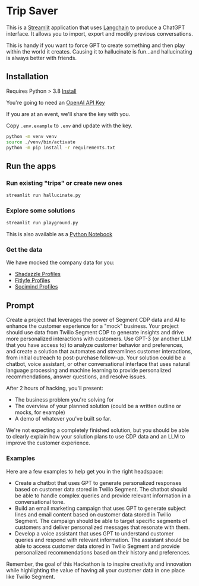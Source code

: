 # Trip Saver

This is a [Streamlit](https://streamlit.io) application that uses [Langchain](https://langchain.com/) to produce a ChatGPT interface. It allows you to import, export and modify previous conversations.

This is handy if you want to force GPT to create something and then play within the world it creates. Causing it to hallucinate is fun...and hallucinating is always better with friends.

## Installation

Requires Python > 3.8 [Install](https://python.org)

You're going to need an [OpenAI API Key](https://platform.openai.com/account/api-keys)

If you are at an event, we'll share the key with you.

Copy `.env.example` to `.env` and update with the key.

```bash
python -m venv venv
source ./venv/bin/activate
python -m pip install -r requirements.txt
```

## Run the apps


### Run existing "trips" or create new ones

```bash
streamlit run hallucinate.py
```

### Explore some solutions

```bash
streamlit run playground.py
```

This is also available as a [Python Notebook](profile-browser.ipynb)

### Get the data

We have mocked the company data for you:

- [Shadazzle Profiles](https://llm-companies.cyclic.app/api/shadazzle/profiles?_limit=10)
- [Fitlyfe Profiles](https://llm-companies.cyclic.app/api/fitlyfe/profiles?_limit=10)
- [Socimind Profiles](https://llm-companies.cyclic.app/api/socimind/profiles?_limit=10)

## Prompt

Create a project that leverages the power of Segment CDP data and AI to enhance the customer experience for a "mock" business. Your project should use data from Twilio Segment CDP to generate insights and drive more personalized interactions with customers. Use GPT-3 (or another LLM that you have access to) to analyze customer behavior and preferences, and create a solution that automates and streamlines customer interactions, from initial outreach to post-purchase follow-up. Your solution could be a chatbot, voice assistant, or other conversational interface that uses natural language processing and machine learning to provide personalized recommendations, answer questions, and resolve issues.

After 2 hours of hacking, you'll present:
- The business problem you're solving for
- The overview of your planned solution (could be a written outline or mocks, for example)
- A demo of whatever you've built so far.

We're not expecting a completely finished solution, but you should be able to clearly explain how your solution plans to use CDP data and an LLM to improve the customer experience.

### Examples

Here are a few examples to help get you in the right headspace:

- Create a chatbot that uses GPT to generate personalized responses based on customer data stored in Twilio Segment. The chatbot should be able to handle complex queries and provide relevant information in a conversational tone.
- Build an email marketing campaign that uses GPT to generate subject lines and email content based on customer data stored in Twilio Segment. The campaign should be able to target specific segments of customers and deliver personalized messages that resonate with them.
- Develop a voice assistant that uses GPT to understand customer queries and respond with relevant information. The assistant should be able to access customer data stored in Twilio Segment and provide personalized recommendations based on their history and preferences.

Remember, the goal of this Hackathon is to inspire creativity and innovation while highlighting the value of having all your customer data in one place like Twilio Segment.